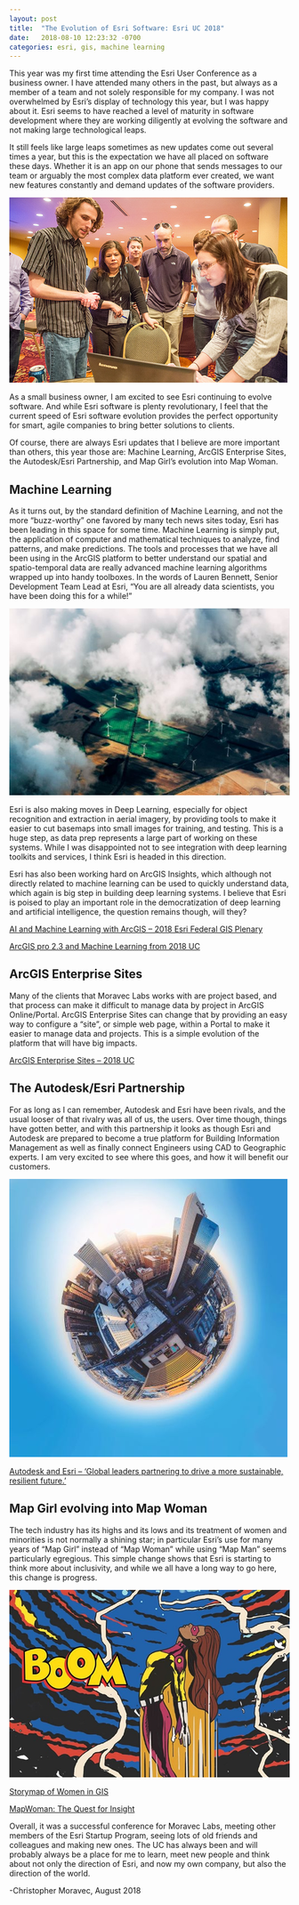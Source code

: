 ```yaml
---
layout: post
title:  "The Evolution of Esri Software: Esri UC 2018"
date:   2018-08-10 12:23:32 -0700
categories: esri, gis, machine learning
---
```


This year was my first time attending the Esri User Conference as a business owner.  I have attended many others in the past, but always as a member of a team and not solely responsible for my company.  I was not overwhelmed by Esri’s display of technology this year, but I was happy about it. Esri seems to have reached a level of maturity in software development where they are working diligently at evolving the software and not making large technological leaps.



It still feels like large leaps sometimes as new updates come out several times a year, but this is the expectation we have all placed on software these days.  Whether it is an app on our phone that sends messages to our team or arguably the most complex data platform ever created, we want new features constantly and demand updates of the software providers.

<img src="/images/blog/Christopher_Mara_UC2013.jpg" alt="Christopher and Mara at Esri UC">

As a small business owner, I am excited to see Esri continuing to evolve software.  And while Esri software is plenty revolutionary, I feel that the current speed of Esri software evolution provides the perfect opportunity for smart, agile companies to bring better solutions to clients.

Of course, there are always Esri updates that I believe are more important than others, this year those are: Machine Learning, ArcGIS Enterprise Sites, the Autodesk/Esri Partnership, and Map Girl’s evolution into Map Woman.

## Machine Learning

As it turns out, by the standard definition of Machine Learning, and not the more “buzz-worthy” one favored by many tech news sites today, Esri has been leading in this space for some time.  Machine Learning is simply put, the application of computer and mathematical techniques to analyze, find patterns, and make predictions. The tools and processes that we have all been using in the ArcGIS platform to better understand our spatial and spatio-temporal data are really advanced machine learning algorithms wrapped up into handy toolboxes.  In the words of Lauren Bennett, Senior Development Team Lead at Esri, “You are all already data scientists, you have been doing this for a while!”

<img src="/images/blog/wind-turbines.jpg" alt="machine learning photo">

Esri is also making moves in Deep Learning, especially for object recognition and extraction in aerial imagery, by providing tools to make it easier to cut basemaps into small images for training, and testing.  This is a huge step, as data prep represents a large part of working on these systems. While I was disappointed not to see integration with deep learning toolkits and services, I think Esri is headed in this direction.

Esri has also been working hard on ArcGIS Insights, which although not directly related to machine learning can be used to quickly understand data, which again is big step in building deep learning systems.  I believe that Esri is poised to play an important role in the democratization of deep learning and artificial intelligence, the question remains though, will they?

[AI and Machine Learning with ArcGIS – 2018 Esri Federal GIS Plenary]("https://www.youtube.com/watch?v=Cm_oAaQVWZ8&feature=youtu.be")

[ArcGIS pro 2.3 and Machine Learning from 2018 UC]("https://www.youtube.com/watch?v=KCkGif6wSMo&feature=youtu.be")

## ArcGIS Enterprise Sites

Many of the clients that Moravec Labs works with are project based, and that process can make it difficult to manage data by project in ArcGIS Online/Portal.  ArcGIS Enterprise Sites can change that by providing an easy way to configure a “site”, or simple web page, within a Portal to make it easier to manage data and projects.  This is a simple evolution of the platform that will have big impacts.

[ArcGIS Enterprise Sites – 2018 UC]("https://www.youtube.com/watch?v=a0tNPkoXkBg&feature=youtu.be")

## The Autodesk/Esri Partnership

For as long as I can remember, Autodesk and Esri have been rivals, and the usual looser of that rivalry was all of us, the users.  Over time though, things have gotten better, and with this partnership it looks as though Esri and Autodesk are prepared to become a true platform for Building Information Management as well as finally connect Engineers using CAD to Geographic experts.  I am very excited to see where this goes, and how it will benefit our customers.

<img src="/images/blog/round-earth.jpg" alt="autodesk photo">

[Autodesk and Esri – ‘Global leaders partnering to drive a more sustainable, resilient future.’]("http://www.esri.com/landing-pages/autodesk-esri-strategic-alliance")

## Map Girl evolving into Map Woman

The tech industry has its highs and its lows and its treatment of women and minorities is not normally a shining star; in particular Esri’s use for many years of “Map Girl” instead of “Map Woman” while using “Map Man” seems particularly egregious.  This simple change shows that Esri is starting to think more about inclusivity, and while we all have a long way to go here, this change is progress.

<img src="/images/blog/mapwoman.jpg" alt="map woman">

[Storymap of Women in GIS]("http://storymaps.esri.com/stories/2014/WomenInGIS/")

[MapWoman: The Quest for Insight]("https://arcnews.maps.arcgis.com/apps/Cascade/index.html?appid=0e7eb641d1144d60b3c85d07de6b4162")

Overall, it was a successful conference for Moravec Labs, meeting other members of the Esri Startup Program, seeing lots of old friends and colleagues and making new ones.  The UC has always been and will probably always be a place for me to learn, meet new people and think about not only the direction of Esri, and now my own company, but also the direction of the world.



-Christopher Moravec, August 2018